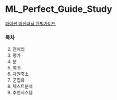 # ML_Perfect_Guide_Study

[파이썬 머신러닝 완벽가이드](https://www.inflearn.com/course/%ED%8C%8C%EC%9D%B4%EC%8D%AC-%EB%A8%B8%EC%8B%A0%EB%9F%AC%EB%8B%9D-%EC%99%84%EB%B2%BD%EA%B0%80%EC%9D%B4%EB%93%9C)

### 목차

2. 전처리
3. 평가 
4. 분
5. 회귀
6. 차원축소
7. 군집화
8. 텍스트분석
9. 추천시스템

